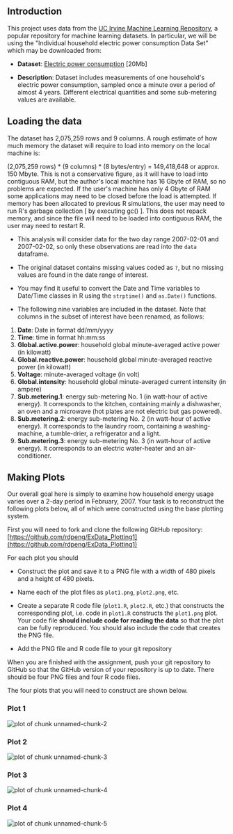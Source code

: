 ## Introduction

This project uses data from the <a href="http://archive.ics.uci.edu/ml/">UC Irvine Machine Learning Repository</a>, a popular repository for machine learning datasets. In particular, we will be using the "Individual household electric power consumption Data Set" which may be downloaded from:


* <b>Dataset</b>: <a href="https://d396qusza40orc.cloudfront.net/exdata%2Fdata%2Fhousehold_power_consumption.zip">Electric power consumption</a> [20Mb]

* <b>Description</b>: Dataset includes measurements of one household's electric power consumption, sampled once a minute over a period of almost 4 years. Different electrical quantities and some sub-metering values are available.

## Loading the data

The dataset has 2,075,259 rows and 9 columns. A rough estimate of how much memory the dataset will require to load into memory on the local machine is:

(2,075,259 rows) * (9 columns) * (8 bytes/entry) = 149,418,648 or approx. 150 Mbyte.  This is not a conservative figure, as it will have to load into contiguous RAM, but the author's local machine has 16 Gbyte of RAM, so no problems are expected.  If the user's machine has only 4 Gbyte of RAM some applications may need to be closed before the load is attempted.  If memory has been allocated to previous R simulations, the user may need to run R's garbage collection [ by executing gc() ].  This does not repack memory, and since the file will need to be loaded into contiguous RAM, the user may need to restart R.

* This analysis will consider data for the two day range 2007-02-01 and 2007-02-02, so only these observations are read into the `data` dataframe.

* The original dataset contains missing values coded as `?`, but no missing values are found in the date range of interest.

* You may find it useful to convert the Date and Time variables to
Date/Time classes in R using the `strptime()` and `as.Date()`
functions.


* The following nine variables are included in the dataset.  Note that columns in the subset of interest have been renamed, as follows:

<ol>
<li><b>Date</b>: Date in format dd/mm/yyyy </li>
<li><b>Time</b>: time in format hh:mm:ss </li>
<li><b>Global.active.power</b>: household global minute-averaged active power (in kilowatt) </li>
<li><b>Global.reactive.power</b>: household global minute-averaged reactive power (in kilowatt) </li>
<li><b>Voltage</b>: minute-averaged voltage (in volt) </li>
<li><b>Global.intensity</b>: household global minute-averaged current intensity (in ampere) </li>
<li><b>Sub.metering.1</b>: energy sub-metering No. 1 (in watt-hour of active energy). It corresponds to the kitchen, containing mainly a dishwasher, an oven and a microwave (hot plates are not electric but gas powered). </li>
<li><b>Sub.metering.2</b>: energy sub-metering No. 2 (in watt-hour of active energy). It corresponds to the laundry room, containing a washing-machine, a tumble-drier, a refrigerator and a light. </li>
<li><b>Sub.metering.3</b>: energy sub-metering No. 3 (in watt-hour of active energy). It corresponds to an electric water-heater and an air-conditioner.</li>
</ol>

## Making Plots

Our overall goal here is simply to examine how household energy usage
varies over a 2-day period in February, 2007. Your task is to
reconstruct the following plots below, all of which were constructed
using the base plotting system.

First you will need to fork and clone the following GitHub repository:
[https://github.com/rdpeng/ExData_Plotting1](https://github.com/rdpeng/ExData_Plotting1)


For each plot you should

* Construct the plot and save it to a PNG file with a width of 480
pixels and a height of 480 pixels.

* Name each of the plot files as `plot1.png`, `plot2.png`, etc.

* Create a separate R code file (`plot1.R`, `plot2.R`, etc.) that
constructs the corresponding plot, i.e. code in `plot1.R` constructs
the `plot1.png` plot. Your code file **should include code for reading
the data** so that the plot can be fully reproduced. You should also
include the code that creates the PNG file.

* Add the PNG file and R code file to your git repository

When you are finished with the assignment, push your git repository to
GitHub so that the GitHub version of your repository is up to
date. There should be four PNG files and four R code files.


The four plots that you will need to construct are shown below. 


### Plot 1


![plot of chunk unnamed-chunk-2](figure/unnamed-chunk-2.png) 


### Plot 2

![plot of chunk unnamed-chunk-3](figure/unnamed-chunk-3.png) 


### Plot 3

![plot of chunk unnamed-chunk-4](figure/unnamed-chunk-4.png) 


### Plot 4

![plot of chunk unnamed-chunk-5](figure/unnamed-chunk-5.png) 

